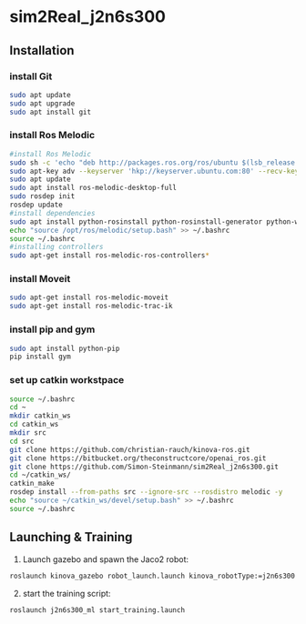 # sim2Real_j2n6s300

## Installation
### install Git
```bash
sudo apt update
sudo apt upgrade
sudo apt install git
```

### install Ros Melodic
```bash
#install Ros Melodic
sudo sh -c 'echo "deb http://packages.ros.org/ros/ubuntu $(lsb_release -sc) main" > /etc/apt/sources.list.d/ros-latest.list'
sudo apt-key adv --keyserver 'hkp://keyserver.ubuntu.com:80' --recv-key C1CF6E31E6BADE8868B172B4F42ED6FBAB17C654
sudo apt update
sudo apt install ros-melodic-desktop-full
sudo rosdep init
rosdep update
#install dependencies
sudo apt install python-rosinstall python-rosinstall-generator python-wstool build-essential
echo "source /opt/ros/melodic/setup.bash" >> ~/.bashrc
source ~/.bashrc
#installing controllers
sudo apt-get install ros-melodic-ros-controllers*
```


### install Moveit 
```bash
sudo apt-get install ros-melodic-moveit
sudo apt-get install ros-melodic-trac-ik
```

### install pip and gym 
```bash
sudo apt install python-pip
pip install gym
```

### set up catkin workstpace
```bash
source ~/.bashrc
cd ~
mkdir catkin_ws
cd catkin_ws
mkdir src
cd src
git clone https://github.com/christian-rauch/kinova-ros.git
git clone https://bitbucket.org/theconstructcore/openai_ros.git
git clone https://github.com/Simon-Steinmann/sim2Real_j2n6s300.git
cd ~/catkin_ws/
catkin_make
rosdep install --from-paths src --ignore-src --rosdistro melodic -y
echo "source ~/catkin_ws/devel/setup.bash" >> ~/.bashrc
source ~/.bashrc
```

## Launching & Training
1. Launch gazebo and spawn the Jaco2 robot:
```bash
roslaunch kinova_gazebo robot_launch.launch kinova_robotType:=j2n6s300
```

2. start the training script:
```bash
roslaunch j2n6s300_ml start_training.launch
```

